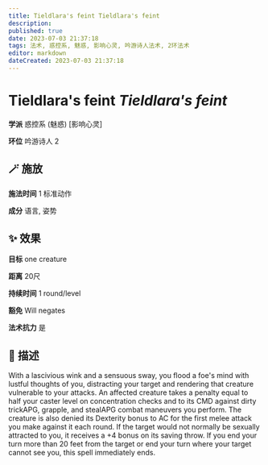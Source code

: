 ```yaml
---
title: Tieldlara's feint Tieldlara's feint
description: 
published: true
date: 2023-07-03 21:37:18
tags: 法术, 惑控系, 魅惑, 影响心灵, 吟游诗人法术, 2环法术
editor: markdown
dateCreated: 2023-07-03 21:37:18
---
```


# **Tieldlara's feint** *Tieldlara's feint*

**学派** 惑控系 (魅惑) \[影响心灵\] 

**环位** 吟游诗人 2

## 🪄 施放

**施法时间** 1 标准动作

**成分** 语言, 姿势

## ✨ 效果 

**目标** one creature 

**距离** 20尺  

**持续时间** 1 round/level 

**豁免** Will negates

**法术抗力** 是

## 📖 描述

With a lascivious wink and a sensuous sway, you flood a foe's mind with lustful thoughts of you, distracting your target and rendering that creature vulnerable to your attacks. An affected creature takes a penalty equal to half your caster level on concentration checks and to its CMD against dirty trickAPG, grapple, and stealAPG combat maneuvers you perform. The creature is also denied its Dexterity bonus to AC for the first melee attack you make against it each round. If the target would not normally be sexually attracted to you, it receives a +4 bonus on its saving throw. If you end your turn more than 20 feet from the target or end your turn where your target cannot see you, this spell immediately ends.
    